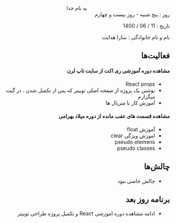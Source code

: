 <div dir="rtl" align="center">
به نام خدا
</div>
<div dir="rtl" align="right">
روز : پنج شنبه - روز بیست و چهارم

تاریخ : 11 / 06 / 1400

نام و نام خانوادگی : سارا هدایت

## فعالیت‌ها

#### مشاهده دوره آموزشی ری اکت از سایت تاپ لرن

* React props
* نوشتن یک پروژه از صفحه اصلی  توییتر که پس از تکمیل شدن ، در گیت میگزارم
* آموزش کار با متریال ها

#### مشاهده قسمت های عقب مانده از دوره میلاد بهرامی
* آموزش float
* اموزش ویژگی clear
* pseudo elemens
* pseudo classes

## چالش‌ها
* چالش خاصی نبود

## برنامه روز بعد
* ادامه مشاهده دوره اموزشی React  و تکمیل پروژه طراحی توییتر

</div>